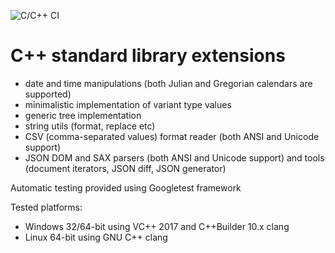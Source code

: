 ![C/C++ CI](https://github.com/arbinada-com/stdext/workflows/C/C++%20CI/badge.svg)

# C++ standard library extensions

- date and time manipulations (both Julian and Gregorian calendars are supported)
- minimalistic implementation of variant type values
- generic tree implementation
- string utils (format, replace etc)
- CSV (comma-separated values) format reader (both ANSI and Unicode support)
- JSON DOM and SAX parsers (both ANSI and Unicode support) and tools (document iterators, JSON diff, JSON generator)

Automatic testing provided using Googletest framework

Tested platforms:
 - Windows 32/64-bit using VC++ 2017 and C++Builder 10.x clang
 - Linux 64-bit using GNU C++ clang
